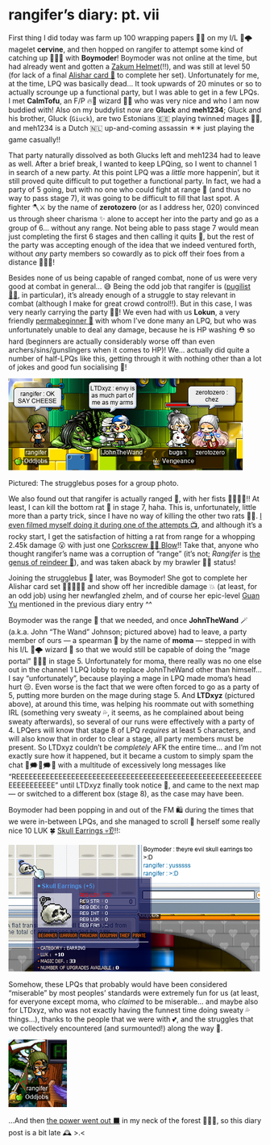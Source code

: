 # rangifer’s diary: pt. vii

First thing I did today was farm up 100 wrapping papers 🎁📃 on my I/L 🧊🌩️ magelet **cervine**, and then hopped on rangifer to attempt some kind of catching up 🏃🏾‍♀️ with **Boymoder**! Boymoder was not online at the time, but had already went and gotten a [Zakum Helmet](https://maplelegends.com/lib/equip?id=01002357)(!!), and was still at level 50 (for lack of a final [Alishar card 🎴](https://maplelegends.com/lib/use?id=2388004) to complete her set). Unfortunately for me, at the time, LPQ was basically dead… It took upwards of 20 minutes or so to actually scrounge up a functional party, but I was able to get in a few LPQs. I met **CalmTofu**, an F/P 🔥🧪 wizard 🧙‍♀️ who was very nice and who I am now buddied with! Also on my buddylist now are **Gluck** and **meh1234**; Gluck and his brother, GIuck (`Giuck`), are two Estonians 🇪🇪 playing twinned mages 🧙🧙, and meh1234 is a Dutch 🇳🇱 up-and-coming assassin ✴️✴️ just playing the game casually!!

That party naturally dissolved as both Glucks left and meh1234 had to leave as well. After a brief break, I wanted to keep LPQing, so I went to channel 1 in search of a new party. At this point LPQ was a _little_ more happenin’, but it still proved quite difficult to put together a functional party. In fact, we had a party of 5 going, but with no one who could fight at range 🏹 (and thus no way to pass stage 7), it was going to be difficult to fill that last spot. A fighter 🪓⚔️ by the name of **zerotozero** (or as I address her, 020) convinced us through sheer charisma ✨ alone to accept her into the party and go as a group of 6… without any range. Not being able to pass stage 7 would mean just completing the first 6 stages and then calling it quits 💨, but the rest of the party was accepting enough of the idea that we indeed ventured forth, without _any_ party members so cowardly as to pick off their foes from a distance 🚫🏹🚫!

Besides none of us being capable of ranged combat, none of us were very good at combat in general… 😅 Being the odd job that rangifer is ([pugilist 👊🏾](https://oddjobs.codeberg.page/odd-jobs.html#pugilist), in particular), it’s already enough of a struggle to stay relevant in combat (although I make for great crowd control!!). But in this case, I was very nearly carrying the party 💪🏾! We even had with us **Lokun**, a very friendly [permabeginner 🔰](https://oddjobs.codeberg.page/odd-jobs.html#permabeginner) with whom I’ve done many an LPQ, but who was unfortunately unable to deal any damage, because he is HP washing ⛑️ so hard (beginners are actually considerably worse off than even archers/sins/gunslingers when it comes to HP)! We… actually did quite a number of half-LPQs like this, getting through it with nothing other than a lot of jokes and good fun socialising 🎉!

![The strugglebus poses for a group photo](strugglebus.png "The strugglebus poses for a group photo")

Pictured: The strugglebus poses for a group photo.

We also found out that rangifer is actually ranged 🏹, with her fists 👊🏾👊🏾!! At least, I can kill the bottom rat 🐀 in stage 7, haha. This is, unfortunately, little more than a party trick, since I have no way of killing the other two rats 🐀🐀. [I even filmed myself doing it during one of the attempts 📺](https://www.youtube.com/watch?v=6Aj18ZFaxOU), and although it’s a rocky start, I get the satisfaction of hitting a rat from range for a whopping 2.45k damage 😮 with just one [Corkscrew 🍾🔩 Blow](https://maplelegends.com/lib/skill?id=5101004)!! Take that, anyone who thought rangifer’s name was a corruption of “range” (it’s not; _Rangifer_ is [the genus of reindeer 🦌](https://en.wikipedia.org/wiki/Reindeer)), and was taken aback by my brawler 👊🏾 status!

Joining the strugglebus 🚌 later, was Boymoder! She got to complete her Alishar card set 🎴🎴🎴🎴🎴 and show off her incredible damage 💥 (at least, for an odd job) using her newfangled zhelm, and of course her epic-level [Guan Yu](https://maplelegends.com/lib/equip?id=01442025) mentioned in the previous diary entry ^^

Boymoder was the range 🏹 that we needed, and once **JohnTheWand** 🪄 (a.k.a. John “The Wand” Johnson; pictured above) had to leave, a party member of ours — a spearman 🔱 by the name of **moma** — stepped in with his I/L 🧊🌩️ wizard 🧙 so that we would still be capable of doing the “mage portal” 🧙🚪🧙 in stage 5. Unfortunately for moma, there really was no one else out in the channel 1 LPQ lobby to replace JohnTheWand other than himself… I say “unfortunately”, because playing a mage in LPQ made moma’s head hurt 😒. Even worse is the fact that we were often forced to go as a party of 5, putting more burden on the mage during stage 5. And **LTDxyz** (pictured above), at around this time, was helping his roommate out with something IRL (something very sweaty 💦, it seems, as he complained about being sweaty afterwards), so several of our runs were effectively with a party of 4. LPQers will know that stage 8 of LPQ _requires_ at least 5 characters, and will also know that in order to clear a stage, all party members must be present. So LTDxyz couldn’t be _completely_ AFK the entire time… and I’m not exactly sure how it happened, but it became a custom to simply spam the chat 💬🗯️💬🗯️💬 with a multitude of excessively long messages like “REEEEEEEEEEEEEEEEEEEEEEEEEEEEEEEEEEEEEEEEEEEEEEEEEEEEEEEEEEEEEEEEEEEEE” until LTDxyz finally took notice 👀, and came to the next map — or switched to a different box (stage 8), as the case may have been.

Boymoder had been popping in and out of the FM 🛍️ during the times that we were in-between LPQs, and she managed to scroll 📜 herself some really nice 10 LUK 🍀 [Skull Earrings 💀👂](https://maplelegends.com/lib/equip?id=01032012)!!:

![Evil 10 LUK Skull Earrings](evil-skull-earrings.png "Evil 10 LUK Skull Earrings")

Somehow, these LPQs that probably would have been considered “miserable” by most peoples’ standards were extremely fun for us (at least, for everyone except moma, who _claimed_ to be miserable… and maybe also for LTDxyz, who was not exactly having the funnest time doing sweaty 💦 things…), thanks to the people that we were with 💕, and the struggles that we collectively encountered (and surmounted!) along the way 🥳.

![F2](rangifer-midair-f2.png "F2")

…And then [the power went out ⬛](https://en.wikipedia.org/wiki/Power_outage) in my neck of the forest 🌲🌲🌲, so this diary post is a bit late 🕰️ >.<
